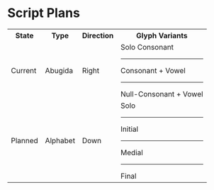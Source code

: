 # Script Plans
<table>
<tr><th>State</th><th>Type</th><th>Direction</th><th>Glyph Variants</th></tr>
<tr><td>Current</td><td>Abugida</td><td>Right</td><td>Solo Consonant<hr>Consonant + Vowel<hr> Null-Consonant + Vowel</td></tr>
<tr><td>Planned</td><td>Alphabet</td><td>Down</td><td>Solo<hr>Initial<hr>Medial<hr>Final</td></tr>
</table>